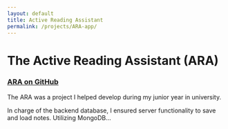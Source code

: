 ```yaml
---
layout: default
title: Active Reading Assistant
permalink: /projects/ARA-app/
---
```


# The Active Reading Assistant (ARA)

### [ARA on GitHub](https://github.com/lucyach/cs422-ara)

The ARA was a project I helped develop during my junior year in university.

In charge of the backend database, I ensured server functionality to save and load notes. Utilizing MongoDB...